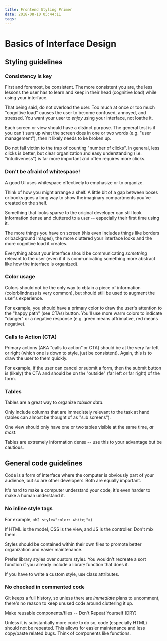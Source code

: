 ```yaml
---
title: Frontend Styling Primer
date: 2018-08-10 05:44:11
tags:
---
```


# Basics of Interface Design

## Styling guidelines

### Consistency is key

First and foremost, be consistent. The more consistent you are, the less lessons the user has to learn and keep in their head (cognitive load) while using your interface.

That being said, do not overload the user. Too much at once or too much "cognitive load" causes the user to become confused, annoyed, and stressed. You want your user to *enjoy* using your interface, not loathe it.

Each screen or view should have a distinct purpose. The general test is if you can't sum up what the screen does in one or two words (e.g. "user management"), then it likely needs to be broken up.

Do not fall victim to the trap of counting "number of clicks". In general, less clicks is better, but clear organization and easy understanding (i.e. "intuitiveness") is far more important and often requires more clicks.

### Don't be afraid of whitespace!

A good UI uses whitespace effectively to emphasize or to organize.

Think of how you might arrange a shelf. A little bit of a gap between boxes or books goes a long way to show the imaginary compartments you've created on the shelf.

Something that looks sparse to the original developer can still look information dense and cluttered to a user -- especially their first time using it.

The more things you have on screen (this even includes things like borders or background images), the more cluttered your interface looks and the more cognitive load it creates.

Everything about your interface should be communicating *something* relevant to the user (even if it is communicating something more abstract like how the interface is organized).

### Color usage

Colors should not be the only way to obtain a piece of information (colorblindness is very common), but should still be used to augment the user's experience.

For example, you should have a primary color to draw the user's attention to the "happy path" (see CTAs) button. You'll use more warm colors to indicate "danger" or a negative response (e.g. green means affrimative, red means negative).

### Calls to Action (CTA)

Primary actions (AKA "calls to action" or CTA) should be at the very far left or right (which one is down to style, just be consistent). Again, this is to draw the user to them quickly.

For example, if the user can cancel or submit a form, then the submit button is (likely) the CTA and should be on the "outside" (far left or far right) of the form.

### Tables

Tables are a great way to organize *tabular data*.

Only include columns that are immediately relevant to the task at hand (tables can almost be thought of as "sub screens").

One view should only have one or two tables visible at the same time, *at most*.

Tables are extremely information dense -- use this to your advantage but be cautious.

## General code guidelines

Code is a form of interface where the computer is obviously part of your audience, but so are other developers. Both are equally important.

It's hard to make a computer understand your code, it's even harder to make a human understand it.

### No inline style tags

For example, `<h2 style="color: white;">`)

If HTML is the model, CSS is the view, and JS is the controller. Don't mix them.

Styles should be contained within their own files to promote better organization and easier maintenance.

Prefer library styles over custom styles. You wouldn't recreate a sort function if you already include a library function that does it.

If you have to write a custom style, use class attributes.

### No checked in commented code

Git keeps a full history, so unless there are *immediate* plans to uncomment, there's no reason to keep unused code around cluttering it up.

Make reusable components/files -- Don't Repeat Yourself (DRY)

Unless it is substantially more code to do so, code (especially HTML) should not be repeated. This allows for easier maintenance and less copy/paste related bugs. Think of components like functions.

